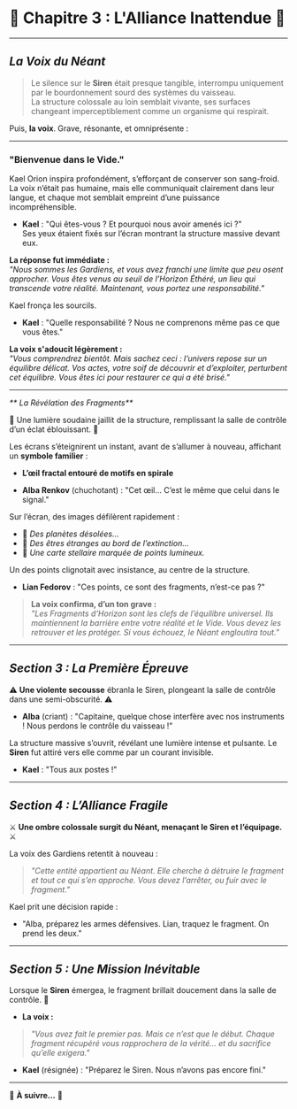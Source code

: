 # **🌌 Chapitre 3 : L'Alliance Inattendue 🌌**

---

## _**La Voix du Néant**_

> Le silence sur le **Siren** était presque tangible, interrompu uniquement par le bourdonnement sourd des systèmes du vaisseau.  
> La structure colossale au loin semblait vivante, ses surfaces changeant imperceptiblement comme un organisme qui respirait.  

Puis, **la voix**. Grave, résonante, et omniprésente :

---

### **"Bienvenue dans le Vide."**

Kael Orion inspira profondément, s’efforçant de conserver son sang-froid. La voix n’était pas humaine, mais elle communiquait clairement dans leur langue, et chaque mot semblait empreint d’une puissance incompréhensible.

- **Kael** : "Qui êtes-vous ? Et pourquoi nous avoir amenés ici ?"  
  Ses yeux étaient fixés sur l’écran montrant la structure massive devant eux.

**La réponse fut immédiate :**  
*"Nous sommes les Gardiens, et vous avez franchi une limite que peu osent approcher. Vous êtes venus au seuil de l’Horizon Éthéré, un lieu qui transcende votre réalité. Maintenant, vous portez une responsabilité."*

Kael fronça les sourcils.  
- **Kael** : "Quelle responsabilité ? Nous ne comprenons même pas ce que vous êtes."  

**La voix s'adoucit légèrement :**  
*"Vous comprendrez bientôt. Mais sachez ceci : l’univers repose sur un équilibre délicat. Vos actes, votre soif de découvrir et d’exploiter, perturbent cet équilibre. Vous êtes ici pour restaurer ce qui a été brisé."*

---

 _** La Révélation des Fragments**_

🌟 Une lumière soudaine jaillit de la structure, remplissant la salle de contrôle d’un éclat éblouissant. 🌟  

Les écrans s’éteignirent un instant, avant de s’allumer à nouveau, affichant un **symbole familier** :  

- **L’œil fractal entouré de motifs en spirale**  

- **Alba Renkov** (chuchotant) : "Cet œil… C’est le même que celui dans le signal."  

Sur l’écran, des images défilèrent rapidement :  

- 🌌 *Des planètes désolées...*  
- 🌌 *Des êtres étranges au bord de l’extinction...*  
- 🌌 *Une carte stellaire marquée de points lumineux.*  

Un des points clignotait avec insistance, au centre de la structure.

- **Lian Fedorov** : "Ces points, ce sont des fragments, n’est-ce pas ?"  

> **La voix confirma, d’un ton grave :**  
> *"Les Fragments d’Horizon sont les clefs de l’équilibre universel. Ils maintiennent la barrière entre votre réalité et le Vide. Vous devez les retrouver et les protéger. Si vous échouez, le Néant engloutira tout."*

---

## _**Section 3 : La Première Épreuve**_

⚠️ **Une violente secousse** ébranla le Siren, plongeant la salle de contrôle dans une semi-obscurité. ⚠️  

- **Alba** (criant) : "Capitaine, quelque chose interfère avec nos instruments ! Nous perdons le contrôle du vaisseau !"  

La structure massive s’ouvrit, révélant une lumière intense et pulsante. Le **Siren** fut attiré vers elle comme par un courant invisible.

- **Kael** : "Tous aux postes !"  

---

## _**Section 4 : L’Alliance Fragile**_

⚔️ **Une ombre colossale surgit du Néant, menaçant le Siren et l’équipage.** ⚔️  

La voix des Gardiens retentit à nouveau :  
> *"Cette entité appartient au Néant. Elle cherche à détruire le fragment et tout ce qui s’en approche. Vous devez l’arrêter, ou fuir avec le fragment."*

Kael prit une décision rapide :  
- "Alba, préparez les armes défensives. Lian, traquez le fragment. On prend les deux."

---

## _**Section 5 : Une Mission Inévitable**_

Lorsque le **Siren** émergea, le fragment brillait doucement dans la salle de contrôle. 🌟

- **La voix :**  
> *"Vous avez fait le premier pas. Mais ce n’est que le début. Chaque fragment récupéré vous rapprochera de la vérité… et du sacrifice qu’elle exigera."*

- **Kael** (résignée) : "Préparez le Siren. Nous n’avons pas encore fini."

---

🌌 **À suivre…** 🌌
